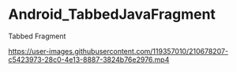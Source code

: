 # Android_TabbedJavaFragment
Tabbed Fragment



https://user-images.githubusercontent.com/119357010/210678207-c5423973-28c0-4e13-8887-3824b76e2976.mp4

